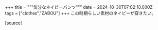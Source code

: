 +++
title = """気分なネイビーパンツ"""
date = 2024-10-30T07:02:10.000Z
tags = ["clothes","ZABOU"]
+++
この時期らしい素材のネイビーが穿きたい。

[[source]](https://zabou.org/2024/10/30/311433/)
